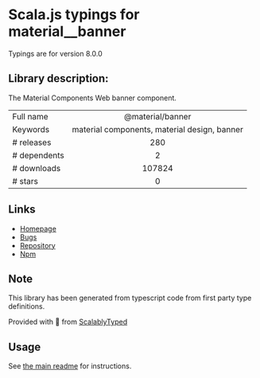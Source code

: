 
# Scala.js typings for material__banner

Typings are for version 8.0.0

## Library description:
The Material Components Web banner component.

|                    |                 |
| ------------------ | :-------------: |
| Full name          | @material/banner |
| Keywords           | material components, material design, banner |
| # releases         | 280 |
| # dependents       | 2 |
| # downloads        | 107824 |
| # stars            | 0 |

## Links
- [Homepage](https://github.com/material-components/material-components-web#readme)
- [Bugs](https://github.com/material-components/material-components-web/issues)
- [Repository](https://github.com/material-components/material-components-web)
- [Npm](https://www.npmjs.com/package/%40material%2Fbanner)
    


## Note
This library has been generated from typescript code from first party type definitions.

Provided with :purple_heart: from [ScalablyTyped](https://github.com/oyvindberg/ScalablyTyped)

## Usage
See [the main readme](../../readme.md) for instructions.


